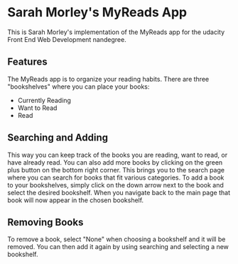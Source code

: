 Sarah Morley's MyReads App
===============================

This is Sarah Morley's implementation of the MyReads app for the udacity Front End Web Development nandegree.

## Features

The MyReads app is to organize your reading habits. There are three "bookshelves" where you can place your books: 

* Currently Reading
* Want to Read
* Read

## Searching and Adding

This way you can keep track of the books you are reading, want to read, or have already read. You can also add more books by clicking on the green plus button on the bottom right corner. This brings you to the search page where you can search for books that fit various categories. To add a book to your bookshelves, simply click on the down arrow next to the book and select the desired bookshelf. When you navigate back to the main page that book will now appear in the chosen bookshelf.

## Removing Books

To remove a book, select "None" when choosing a bookshelf and it will be removed. You can then add it again by using searching and selecting a new bookshelf.
